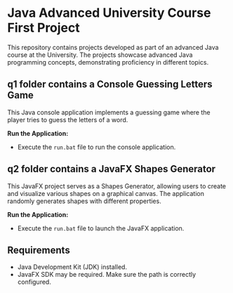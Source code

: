 # Java Advanced University Course First Project
This repository contains projects developed as part of an advanced Java course at the University. The projects showcase advanced Java programming concepts, demonstrating proficiency in different topics.

## q1 folder contains a Console Guessing Letters Game

This Java console application implements a guessing game where the player tries to guess the letters of a word.

**Run the Application:**
   - Execute the `run.bat` file to run the console application.
     

## q2 folder contains a JavaFX Shapes Generator

This JavaFX project serves as a Shapes Generator, allowing users to create and visualize various shapes on a graphical canvas. The application randomly generates shapes with different properties.

**Run the Application:**
   - Execute the `run.bat` file to launch the JavaFX application.


## Requirements

- Java Development Kit (JDK) installed.
- JavaFX SDK may be required. Make sure the path is correctly configured.




